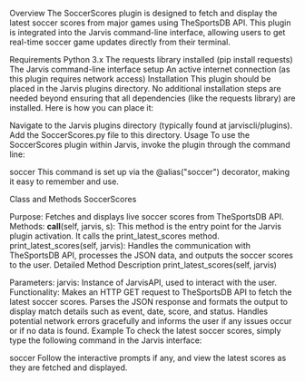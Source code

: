 Overview
The SoccerScores plugin is designed to fetch and display the latest soccer scores from major games using TheSportsDB API. This plugin is integrated into the Jarvis command-line interface, allowing users to get real-time soccer game updates directly from their terminal.

Requirements
Python 3.x
The requests library installed (pip install requests)
The Jarvis command-line interface setup
An active internet connection (as this plugin requires network access)
Installation
This plugin should be placed in the Jarvis plugins directory. No additional installation steps are needed beyond ensuring that all dependencies (like the requests library) are installed. Here is how you can place it:

Navigate to the Jarvis plugins directory (typically found at jarviscli/plugins).
Add the SoccerScores.py file to this directory.
Usage
To use the SoccerScores plugin within Jarvis, invoke the plugin through the command line:

soccer
This command is set up via the @alias("soccer") decorator, making it easy to remember and use.

Class and Methods
SoccerScores

Purpose: Fetches and displays live soccer scores from TheSportsDB API.
Methods:
__call__(self, jarvis, s): This method is the entry point for the Jarvis plugin activation. It calls the print_latest_scores method.
print_latest_scores(self, jarvis): Handles the communication with TheSportsDB API, processes the JSON data, and outputs the soccer scores to the user.
Detailed Method Description
print_latest_scores(self, jarvis)

Parameters:
jarvis: Instance of JarvisAPI, used to interact with the user.
Functionality:
Makes an HTTP GET request to TheSportsDB API to fetch the latest soccer scores.
Parses the JSON response and formats the output to display match details such as event, date, score, and status.
Handles potential network errors gracefully and informs the user if any issues occur or if no data is found.
Example
To check the latest soccer scores, simply type the following command in the Jarvis interface:

soccer
Follow the interactive prompts if any, and view the latest scores as they are fetched and displayed.
